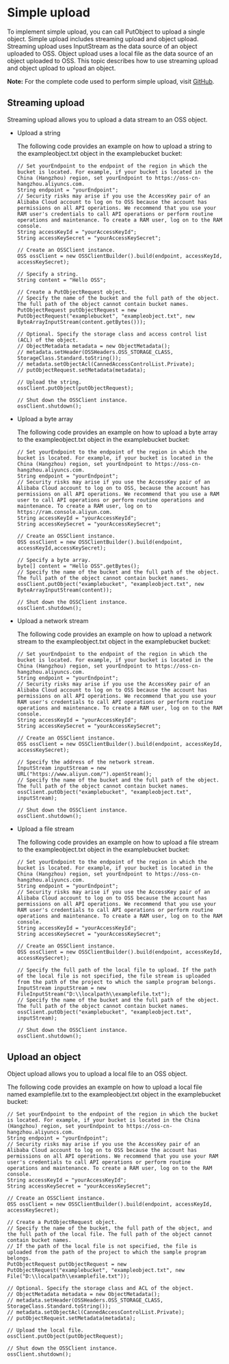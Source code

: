 # Simple upload

To implement simple upload, you can call PutObject to upload a single object. Simple upload includes streaming upload and object upload. Streaming upload uses InputStream as the data source of an object uploaded to OSS. Object upload uses a local file as the data source of an object uploaded to OSS. This topic describes how to use streaming upload and object upload to upload an object.

**Note:** For the complete code used to perform simple upload, visit [GitHub](https://github.com/aliyun/aliyun-oss-java-sdk/blob/master/src/samples/SimpleGetObjectSample.java).

## Streaming upload

Streaming upload allows you to upload a data stream to an OSS object.

-   Upload a string

    The following code provides an example on how to upload a string to the exampleobject.txt object in the examplebucket bucket:

    ```
    // Set yourEndpoint to the endpoint of the region in which the bucket is located. For example, if your bucket is located in the China (Hangzhou) region, set yourEndpoint to https://oss-cn-hangzhou.aliyuncs.com.
    String endpoint = "yourEndpoint";
    // Security risks may arise if you use the AccessKey pair of an Alibaba Cloud account to log on to OSS because the account has permissions on all API operations. We recommend that you use your RAM user's credentials to call API operations or perform routine operations and maintenance. To create a RAM user, log on to the RAM console.
    String accessKeyId = "yourAccessKeyId";
    String accessKeySecret = "yourAccessKeySecret";
    
    // Create an OSSClient instance.
    OSS ossClient = new OSSClientBuilder().build(endpoint, accessKeyId, accessKeySecret);
    
    // Specify a string.
    String content = "Hello OSS";
    
    // Create a PutObjectRequest object.
    // Specify the name of the bucket and the full path of the object. The full path of the object cannot contain bucket names.
    PutObjectRequest putObjectRequest = new PutObjectRequest("examplebucket", "exampleobject.txt", new ByteArrayInputStream(content.getBytes()));
    
    // Optional. Specify the storage class and access control list (ACL) of the object.
    // ObjectMetadata metadata = new ObjectMetadata();
    // metadata.setHeader(OSSHeaders.OSS_STORAGE_CLASS, StorageClass.Standard.toString());
    // metadata.setObjectAcl(CannedAccessControlList.Private);
    // putObjectRequest.setMetadata(metadata);
    
    // Upload the string.
    ossClient.putObject(putObjectRequest);
    
    // Shut down the OSSClient instance.
    ossClient.shutdown();                   
    ```

-   Upload a byte array

    The following code provides an example on how to upload a byte array to the exampleobject.txt object in the examplebucket bucket:

    ```
    // Set yourEndpoint to the endpoint of the region in which the bucket is located. For example, if your bucket is located in the China (Hangzhou) region, set yourEndpoint to https://oss-cn-hangzhou.aliyuncs.com.
    String endpoint = "yourEndpoint";
    // Security risks may arise if you use the AccessKey pair of an Alibaba Cloud account to log on to OSS, because the account has permissions on all API operations. We recommend that you use a RAM user to call API operations or perform routine operations and maintenance. To create a RAM user, log on to https://ram.console.aliyun.com.
    String accessKeyId = "yourAccessKeyId";
    String accessKeySecret = "yourAccessKeySecret";
    
    // Create an OSSClient instance.
    OSS ossClient = new OSSClientBuilder().build(endpoint, accessKeyId,accessKeySecret);
    
    // Specify a byte array.
    byte[] content = "Hello OSS".getBytes();
    // Specify the name of the bucket and the full path of the object. The full path of the object cannot contain bucket names.
    ossClient.putObject("examplebucket", "exampleobject.txt", new ByteArrayInputStream(content));
    
    // Shut down the OSSClient instance.
    ossClient.shutdown();
    ```

-   Upload a network stream

    The following code provides an example on how to upload a network stream to the exampleobject.txt object in the examplebucket bucket:

    ```
    // Set yourEndpoint to the endpoint of the region in which the bucket is located. For example, if your bucket is located in the China (Hangzhou) region, set yourEndpoint to https://oss-cn-hangzhou.aliyuncs.com.
    String endpoint = "yourEndpoint";
    // Security risks may arise if you use the AccessKey pair of an Alibaba Cloud account to log on to OSS because the account has permissions on all API operations. We recommend that you use your RAM user's credentials to call API operations or perform routine operations and maintenance. To create a RAM user, log on to the RAM console.
    String accessKeyId = "yourAccessKeyId";
    String accessKeySecret = "yourAccessKeySecret";
    
    // Create an OSSClient instance.
    OSS ossClient = new OSSClientBuilder().build(endpoint, accessKeyId, accessKeySecret);
    
    // Specify the address of the network stream.
    InputStream inputStream = new URL("https://www.aliyun.com/").openStream();
    // Specify the name of the bucket and the full path of the object. The full path of the object cannot contain bucket names.
    ossClient.putObject("examplebucket", "exampleobject.txt", inputStream);
    
    // Shut down the OSSClient instance.
    ossClient.shutdown();
    ```

-   Upload a file stream

    The following code provides an example on how to upload a file stream to the exampleobject.txt object in the examplebucket bucket:

    ```
    // Set yourEndpoint to the endpoint of the region in which the bucket is located. For example, if your bucket is located in the China (Hangzhou) region, set yourEndpoint to https://oss-cn-hangzhou.aliyuncs.com.
    String endpoint = "yourEndpoint";
    // Security risks may arise if you use the AccessKey pair of an Alibaba Cloud account to log on to OSS because the account has permissions on all API operations. We recommend that you use your RAM user's credentials to call API operations or perform routine operations and maintenance. To create a RAM user, log on to the RAM console.
    String accessKeyId = "yourAccessKeyId";
    String accessKeySecret = "yourAccessKeySecret";
    
    // Create an OSSClient instance.
    OSS ossClient = new OSSClientBuilder().build(endpoint, accessKeyId, accessKeySecret);
    
    // Specify the full path of the local file to upload. If the path of the local file is not specified, the file stream is uploaded from the path of the project to which the sample program belongs.
    InputStream inputStream = new FileInputStream("D:\\localpath\\examplefile.txt");
    // Specify the name of the bucket and the full path of the object. The full path of the object cannot contain bucket names.
    ossClient.putObject("examplebucket", "exampleobject.txt", inputStream);
    
    // Shut down the OSSClient instance.
    ossClient.shutdown();
    ```


## Upload an object

Object upload allows you to upload a local file to an OSS object.

The following code provides an example on how to upload a local file named examplefile.txt to the exampleobject.txt object in the examplebucket bucket:

```
// Set yourEndpoint to the endpoint of the region in which the bucket is located. For example, if your bucket is located in the China (Hangzhou) region, set yourEndpoint to https://oss-cn-hangzhou.aliyuncs.com.
String endpoint = "yourEndpoint";
// Security risks may arise if you use the AccessKey pair of an Alibaba Cloud account to log on to OSS because the account has permissions on all API operations. We recommend that you use your RAM user's credentials to call API operations or perform routine operations and maintenance. To create a RAM user, log on to the RAM console.
String accessKeyId = "yourAccessKeyId";
String accessKeySecret = "yourAccessKeySecret";

// Create an OSSClient instance.
OSS ossClient = new OSSClientBuilder().build(endpoint, accessKeyId, accessKeySecret);

// Create a PutObjectRequest object.
// Specify the name of the bucket, the full path of the object, and the full path of the local file. The full path of the object cannot contain bucket names.
// If the path of the local file is not specified, the file is uploaded from the path of the project to which the sample program belongs.
PutObjectRequest putObjectRequest = new PutObjectRequest("examplebucket", "exampleobject.txt", new File("D:\\localpath\\examplefile.txt"));

// Optional. Specify the storage class and ACL of the object.
// ObjectMetadata metadata = new ObjectMetadata();
// metadata.setHeader(OSSHeaders.OSS_STORAGE_CLASS, StorageClass.Standard.toString());
// metadata.setObjectAcl(CannedAccessControlList.Private);
// putObjectRequest.setMetadata(metadata);

// Upload the local file.
ossClient.putObject(putObjectRequest);

// Shut down the OSSClient instance.
ossClient.shutdown();            
```

